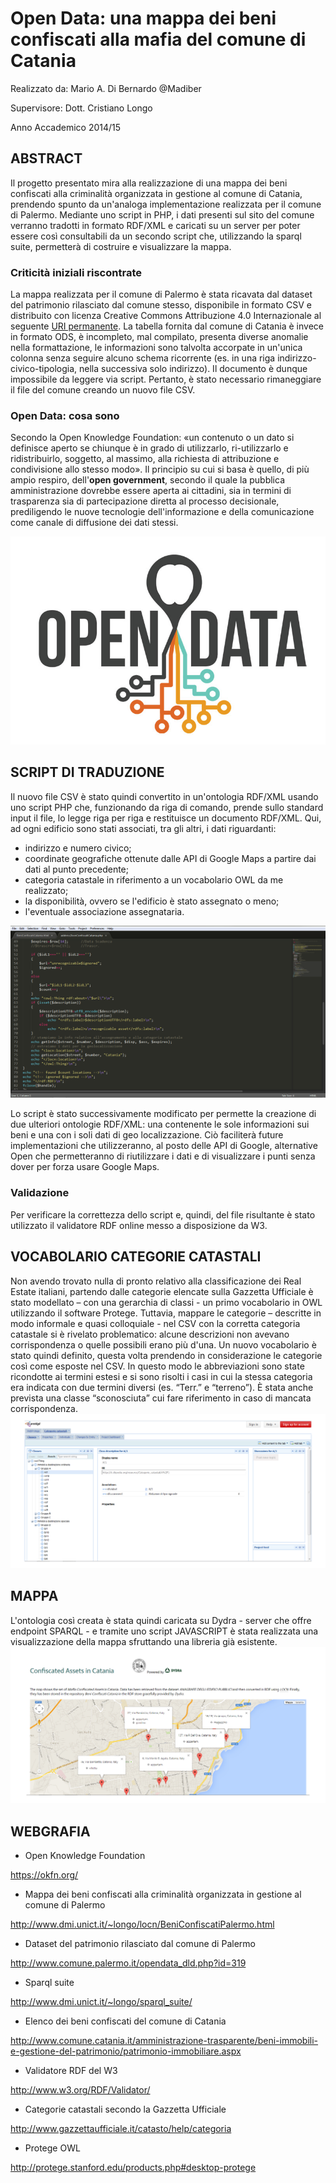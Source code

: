 # Open Data: una mappa dei beni confiscati alla mafia del comune di Catania

Realizzato da: Mario A. Di Bernardo @Madiber

Supervisore: Dott. Cristiano Longo

Anno Accademico 2014/15

## ABSTRACT
Il progetto presentato mira alla realizzazione di una mappa dei beni confiscati alla criminalità organizzata in gestione al comune di Catania, prendendo spunto da un'analoga implementazione realizzata per il comune di Palermo.
Mediante uno script in PHP, i dati presenti sul sito del comune verranno tradotti in formato RDF/XML e caricati su un server per poter essere così consultabili da un secondo script che, utilizzando la sparql suite, permetterà di costruire e visualizzare la mappa. 
### Criticità iniziali riscontrate
La mappa realizzata per il comune di Palermo è stata ricavata dal dataset del patrimonio rilasciato dal comune stesso, disponibile in formato CSV e distribuito con licenza Creative Commons Attribuzione 4.0 Internazionale al seguente [URI permanente](http://www.comune.palermo.it/opendata_dld.php?id=319).
La tabella fornita dal comune di Catania è invece in formato ODS, è incompleto, mal compilato, presenta diverse anomalie nella formattazione, le informazioni sono talvolta accorpate in un'unica colonna senza seguire alcuno schema ricorrente (es. in una riga indirizzo-civico-tipologia, nella successiva solo indirizzo). Il documento è dunque impossibile da leggere via script. Pertanto, è stato necessario rimaneggiare il file del comune creando un nuovo file CSV.
### Open Data: cosa sono
Secondo la Open Knowledge Foundation:
«un contenuto o un dato si definisce aperto se chiunque è in grado di utilizzarlo, ri-utilizzarlo e ridistribuirlo, soggetto, al massimo, alla richiesta di attribuzione e condivisione allo stesso modo».
Il principio su cui si basa è quello, di più ampio respiro, dell'**open government**, secondo il quale la pubblica amministrazione dovrebbe essere aperta ai cittadini, sia in termini di trasparenza sia di partecipazione diretta al processo decisionale, prediligendo le nuove tecnologie dell'informazione e della comunicazione come canale di diffusione dei dati stessi.

![logo](https://github.com/Madiber/beni_confiscati_catania/blob/master/img/open_data.png)

## SCRIPT DI TRADUZIONE
Il nuovo file CSV è stato quindi convertito in un'ontologia RDF/XML usando uno script PHP che, funzionando da riga di comando, prende sullo standard input il file, lo legge riga per riga e restituisce un documento RDF/XML. Qui, ad ogni edificio sono stati associati, tra gli altri, i dati riguardanti:

 - indirizzo e numero civico;
 - coordinate geografiche ottenute dalle API di Google Maps a partire dai dati al punto precedente;
 - categoria catastale in riferimento a un vocabolario OWL da me realizzato;
 - la disponibilità, ovvero se l'edificio è stato assegnato o meno;
 - l'eventuale associazione assegnataria.

![screen](https://github.com/Madiber/beni_confiscati_catania/blob/master/img/screen.png)

Lo script è stato successivamente modificato per permette la creazione di due ulteriori ontologie RDF/XML: una contenente le sole informazioni sui beni e una con i soli dati di geo localizzazione. Ciò faciliterà future implementazioni che utilizzeranno, al posto delle API di Google, alternative Open che permetteranno di riutilizzare i dati e di visualizzare i punti senza dover per forza usare Google Maps.
### Validazione
Per verificare la correttezza dello script e, quindi, del file risultante è stato utilizzato il validatore RDF online messo a disposizione da W3.
## VOCABOLARIO CATEGORIE CATASTALI
Non avendo trovato nulla di pronto relativo alla classificazione dei Real Estate italiani, partendo dalle categorie elencate sulla Gazzetta Ufficiale è stato modellato – con una gerarchia di classi - un primo vocabolario in OWL utilizzando il software Protege.
Tuttavia, mappare le categorie – descritte in modo informale e quasi colloquiale - nel CSV con la corretta categoria catastale si è rivelato problematico: alcune descrizioni non avevano corrispondenza o quelle possibili erano più d'una. Un nuovo vocabolario è stato quindi definito, questa volta prendendo in considerazione le categorie così come esposte nel CSV. In questo modo le abbreviazioni sono state ricondotte ai termini estesi e si sono risolti i casi in cui la stessa categoria era indicata con due termini diversi (es. “Terr.” e “terreno”). È stata anche prevista una classe “sconosciuta” cui fare riferimento in caso di mancata corrispondenza.
![protege](https://github.com/Madiber/beni_confiscati_catania/blob/master/img/protege.png)

## MAPPA
L'ontologia così creata è stata quindi caricata su Dydra - server che offre endpoint SPARQL - e tramite uno script JAVASCRIPT è stata realizzata una visualizzazione della mappa sfruttando una libreria già esistente.
![logo](https://github.com/Madiber/beni_confiscati_catania/blob/master/img/mappa.png)

## WEBGRAFIA
- Open Knowledge Foundation

https://okfn.org/
- Mappa dei beni confiscati alla criminalità organizzata in gestione al comune di Palermo

http://www.dmi.unict.it/~longo/locn/BeniConfiscatiPalermo.html
- Dataset del patrimonio rilasciato dal comune di Palermo

http://www.comune.palermo.it/opendata_dld.php?id=319
- Sparql suite

http://www.dmi.unict.it/~longo/sparql_suite/
- Elenco dei beni confiscati del comune di Catania

http://www.comune.catania.it/amministrazione-trasparente/beni-immobili-e-gestione-del-patrimonio/patrimonio-immobiliare.aspx
- Validatore RDF del W3

http://www.w3.org/RDF/Validator/
- Categorie catastali secondo la Gazzetta Ufficiale

http://www.gazzettaufficiale.it/catasto/help/categoria
- Protege OWL

http://protege.stanford.edu/products.php#desktop-protege
